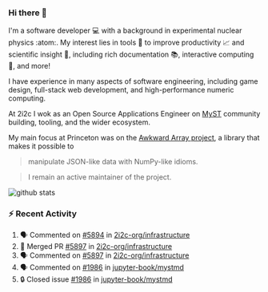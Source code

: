 ### Hi there 👋 

I'm a software developer 💻 with a background in experimental nuclear physics :atom:. My interest lies in tools :wrench: to improve productivity :chart_with_upwards_trend: and scientific insight :telescope:, including rich documentation 📚, interactive computing 🧮, and more! 

I have experience in many aspects of software engineering, including game design, full-stack web development, and high-performance numeric computing. 

At 2i2c I wok as an Open Source Applications Engineer on [MyST](https://github.com/jupyter-book/mystmd) community building, tooling, and the wider ecosystem. 

My main focus at Princeton was on the [Awkward Array project](awkward-array.org/), a library that makes it possible to 
> manipulate JSON-like data with NumPy-like idioms.

> I remain an active maintainer of the project. 

![github stats](https://github-readme-stats.vercel.app/api?username=agoose77&show_icons=true&hide_rank=true&hide_title=true&bg_color=30,e76445,904e95&text_color=efe3ec&icon_color=efe3ec)
<!--
**agoose77/agoose77** is a ✨ _special_ ✨ repository because its `README.md` (this file) appears on your GitHub profile.

Here are some ideas to get you started:

- 🔭 I’m currently working on ...
- 🌱 I’m currently learning ...
- 👯 I’m looking to collaborate on ...
- 🤔 I’m looking for help with ...
- 💬 Ask me about ...
- 📫 How to reach me: ...
- 😄 Pronouns: ...
- ⚡ Fun fact: ...
-->

### :zap: Recent Activity

<!--START_SECTION:activity-->
1. 🗣 Commented on [#5894](https://github.com/2i2c-org/infrastructure/issues/5894#issuecomment-2835653401) in [2i2c-org/infrastructure](https://github.com/2i2c-org/infrastructure)
2. 🎉 Merged PR [#5897](https://github.com/2i2c-org/infrastructure/pull/5897) in [2i2c-org/infrastructure](https://github.com/2i2c-org/infrastructure)
3. 🗣 Commented on [#5897](https://github.com/2i2c-org/infrastructure/pull/5897#issuecomment-2835138397) in [2i2c-org/infrastructure](https://github.com/2i2c-org/infrastructure)
4. 🗣 Commented on [#1986](https://github.com/jupyter-book/mystmd/issues/1986#issuecomment-2834478780) in [jupyter-book/mystmd](https://github.com/jupyter-book/mystmd)
5. 🔒 Closed issue [#1986](https://github.com/jupyter-book/mystmd/issues/1986) in [jupyter-book/mystmd](https://github.com/jupyter-book/mystmd)
<!--END_SECTION:activity-->
